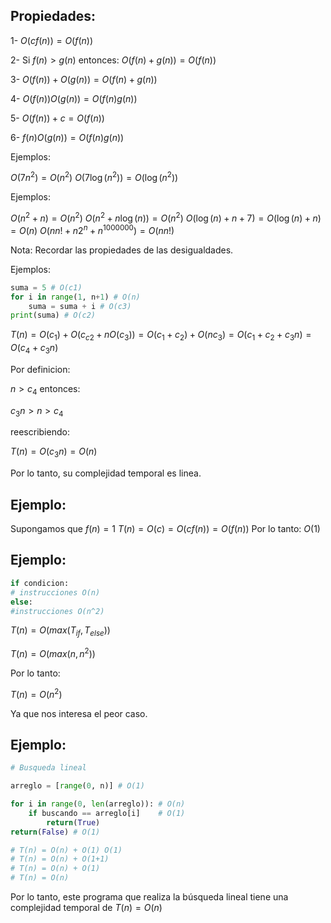 
## Propiedades:

1- $O(cf(n))=O(f(n))$

2- Si $f(n) > g(n)$ entonces: $O(f(n)+g(n))=O(f(n))$

3- $O(f(n))+O(g(n))=O(f(n)+g(n))$

4- $O(f(n))O(g(n))=O(f(n)g(n))$

5- $O(f(n))+c=O(f(n))$

6- $f(n)O(g(n))=O(f(n)g(n))$

Ejemplos: 

$O(7n^{2})=O(n^{2})$
$O(7\log(n^{2}))=O(\log(n^{2}))$

Ejemplos:

$O(n^{2}+n)=O(n^{2})$
$O(n^{2}+n\log(n))=O(n^{2})$
$O(\log(n)+n+7)=O(\log(n)+n)=O(n)$
$O(nn!+n2^{n}+n^{1000000})=O(nn!)$

Nota: Recordar las propiedades de las desigualdades.

Ejemplos:

```python
suma = 5 # O(c1)
for i in range(1, n+1) # O(n)
	suma = suma + i # O(c3)
print(suma) # O(c2)
```

$T(n)=O(c_{1})+O(c_{c2}+nO(c_{3}))=O(c_{1}+c_{2})+O(nc_{3})=O(c_{1}+c_{2}+c_{3}n)=O(c_{4}+c_{3}n)$

Por definicion:

$n > c_{4}$ entonces:

$c_{3}n>n>c_{4}$

reescribiendo:

$T(n)=O(c_{3}n)=O(n)$

Por lo tanto, su complejidad temporal es linea.

## Ejemplo:

Supongamos que $f(n)=1$
$T(n)=O(c)=O(cf(n))=O(f(n))$
Por lo tanto:
$O(1)$

## Ejemplo:

```python
if condicion:
# instrucciones O(n)
else:
#instrucciones O(n^2)

```

$T(n)=O(max(T_{if},T_{else}))$

$T(n)=O(max(n, n^{2}))$

Por lo tanto: 

$T(n)=O(n^{2})$

Ya que nos interesa el peor caso.

## Ejemplo:

```python
# Busqueda lineal

arreglo = [range(0, n)] # O(1)

for i in range(0, len(arreglo)): # O(n)
	if buscando == arreglo[i]    # O(1)
		return(True)
return(False) # O(1)

# T(n) = O(n) + O(1) O(1)
# T(n) = O(n) + O(1+1)
# T(n) = O(n) + O(1)
# T(n) = O(n)
```

Por lo tanto, este programa que realiza la búsqueda lineal tiene una complejidad temporal de 
$T(n)=O(n)$